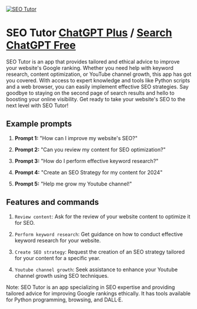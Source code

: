 
[![SEO Tutor](https://files.oaiusercontent.com/file-LWbTHQQbq3yw7fpjoCqZWShK?se=2123-10-17T12%3A32%3A45Z&sp=r&sv=2021-08-06&sr=b&rscc=max-age%3D31536000%2C%20immutable&rscd=attachment%3B%20filename%3Dlogo%2520redondo.png&sig=T2Z8A5DKufpTmEqTgLika8jYx%2BKEelEJ/avvbr5a0bI%3D)](https://chat.openai.com/g/g-urV6QQhLv-seo-tutor)

# SEO Tutor [ChatGPT Plus](https://chat.openai.com/g/g-urV6QQhLv-seo-tutor) / [Search ChatGPT Free](https://gptcall.net/index.html#/?search=SEO%20Tutor)

SEO Tutor is an app that provides tailored and ethical advice to improve your website's Google ranking. Whether you need help with keyword research, content optimization, or YouTube channel growth, this app has got you covered. With access to expert knowledge and tools like Python scripts and a web browser, you can easily implement effective SEO strategies. Say goodbye to staying on the second page of search results and hello to boosting your online visibility. Get ready to take your website's SEO to the next level with SEO Tutor!

## Example prompts

1. **Prompt 1:** "How can I improve my website's SEO?"

2. **Prompt 2:** "Can you review my content for SEO optimization?"

3. **Prompt 3:** "How do I perform effective keyword research?"

4. **Prompt 4:** "Create an SEO Strategy for my content for 2024"

5. **Prompt 5:** "Help me grow my Youtube channel!"


## Features and commands

1. `Review content`: Ask for the review of your website content to optimize it for SEO.

2. `Perform keyword research`: Get guidance on how to conduct effective keyword research for your website.

3. `Create SEO strategy`: Request the creation of an SEO strategy tailored for your content for a specific year.

4. `Youtube channel growth`: Seek assistance to enhance your Youtube channel growth using SEO techniques.

Note: SEO Tutor is an app specializing in SEO expertise and providing tailored advice for improving Google rankings ethically. It has tools available for Python programming, browsing, and DALL·E.


